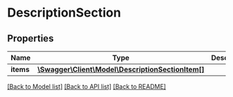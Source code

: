 # DescriptionSection

## Properties
Name | Type | Description | Notes
------------ | ------------- | ------------- | -------------
**items** | [**\Swagger\Client\Model\DescriptionSectionItem[]**](DescriptionSectionItem.md) |  | [optional] 

[[Back to Model list]](../../README.md#documentation-for-models) [[Back to API list]](../../README.md#documentation-for-api-endpoints) [[Back to README]](../../README.md)


